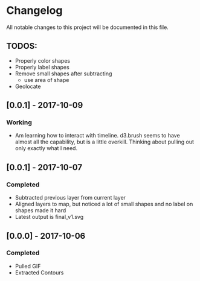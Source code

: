 # Changelog
All notable changes to this project will be documented in this file.

## TODOS:
- Properly color shapes
- Properly label shapes
- Remove small shapes after subtracting
  - use area of shape
- Geolocate


## [0.0.1] - 2017-10-09
### Working
- Am learning how to interact with timeline. d3.brush seems to have almost all the capability, but is a little overkill. Thinking about pulling out only exactly what I need.


## [0.0.1] - 2017-10-07
### Completed
- Subtracted previous layer from current layer
- Aligned layers to map, but noticed a lot of small shapes and no label on shapes made it hard
- Latest output is final_v1.svg


## [0.0.0] - 2017-10-06
### Completed
- Pulled GIF
- Extracted Contours
